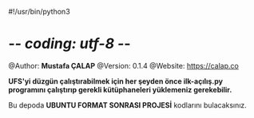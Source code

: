 #!/usr/bin/python3
# -*- coding: utf-8 -*-

@Author: **Mustafa ÇALAP**
@Version: 0.1.4
@Website: https://calap.co

**UFS'yi düzgün çalıştırabilmek için her şeyden önce ilk-açılış.py programını çalıştırıp gerekli kütüphaneleri yüklemeniz gerekebilir.**

Bu depoda **UBUNTU FORMAT SONRASI PROJESİ** kodlarını bulacaksınız.

